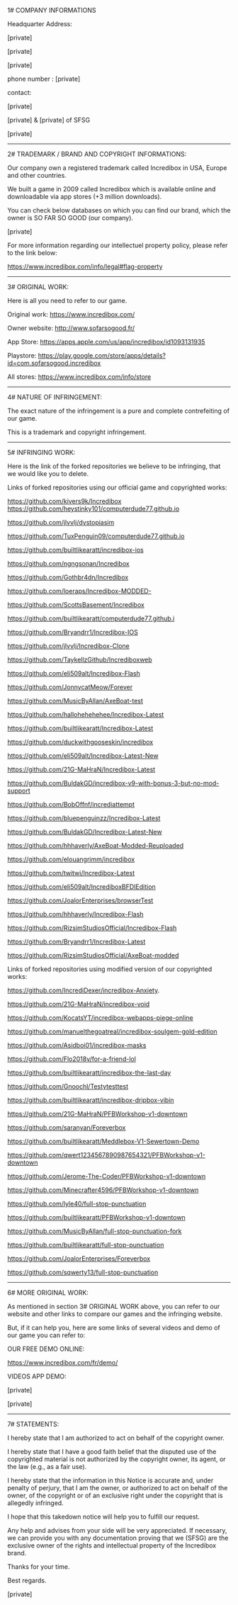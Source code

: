 1# COMPANY INFORMATIONS



Headquarter Address:

[private]

[private]

[private]



phone number : [private]



contact:

[private]

[private] & [private] of SFSG

[private]



_____________________________________________________

2# TRADEMARK / BRAND AND COPYRIGHT INFORMATIONS:



Our company own a registered trademark called Incredibox in USA, Europe and other countries.

We built a game in 2009 called Incredibox which is available online and downloadable via app stores (+3 million downloads).



You can check below databases on which you can find our brand, which the owner is SO FAR SO GOOD (our company).



[private]



For more information regarding our intellectuel property policy, please refer to the link below:

https://www.incredibox.com/info/legal#flag-property



__________________

3# ORIGINAL WORK:



Here is all you need to refer to our game.



Original work: https://www.incredibox.com/

Owner website: http://www.sofarsogood.fr/

App Store: https://apps.apple.com/us/app/incredibox/id1093131935

Playstore: https://play.google.com/store/apps/details?id=com.sofarsogood.incredibox

All stores: https://www.incredibox.com/info/store



____________________________

4# NATURE OF INFRINGEMENT:



The exact nature of the infringement is a pure and complete contrefeiting of our game.

This is a trademark and copyright infringement.



_______________________

5# INFRINGING WORK:



Here is the link of the forked repositories we believe to be infringing, that we would like you to delete.



Links of forked repositories using our official game and copyrighted works:



https://github.com/kivers9k/Incredibox  
https://github.com/heystinky101/computerdude77.github.io

https://github.com/jlvvlj/dystopiasim

https://github.com/TuxPenguin09/computerdude77.github.io

https://github.com/builtlikearatt/incredibox-ios

https://github.com/ngngsonan/Incredibox

https://github.com/Gothbr4dn/Incredibox

https://github.com/loeraps/Incredibox-MODDED-

https://github.com/ScottsBasement/Incredibox

https://github.com/builtlikearatt/computerdude77.github.i

https://github.com/Bryandrr1/Incredibox-IOS

https://github.com/jlvvlj/Incredibox-Clone

https://github.com/TaykellzGithub/Incrediboxweb

https://github.com/eli509alt/Incredibox-Flash

https://github.com/JonnycatMeow/Forever

https://github.com/MusicByAllan/AxeBoat-test

https://github.com/hallohehehehee/Incredibox-Latest

https://github.com/builtlikearatt/Incredibox-Latest

https://github.com/duckwithgooseskin/incredibox

https://github.com/eli509alt/Incredibox-Latest-New

https://github.com/21G-MaHraN/Incredibox-Latest

https://github.com/BuldakGD/incredibox-v9-with-bonus-3-but-no-mod-support

https://github.com/BobOffnf/incrediattempt

https://github.com/bluepenguinzz/Incredibox-Latest

https://github.com/BuldakGD/Incredibox-Latest-New

https://github.com/hhhaverly/AxeBoat-Modded-Reuploaded

https://github.com/elouangrimm/incredibox

https://github.com/twitwi/Incredibox-Latest

https://github.com/eli509alt/IncrediboxBFDIEdition

https://github.com/JoalorEnterprises/browserTest

https://github.com/hhhaverly/Incredibox-Flash

https://github.com/RizsimStudiosOfficial/Incredibox-Flash

https://github.com/Bryandrr1/Incredibox-Latest

https://github.com/RizsimStudiosOfficial/AxeBoat-modded




Links of forked repositories using modified version of our copyrighted works:

https://github.com/IncrediDexer/incredibox-Anxiety.

https://github.com/21G-MaHraN/incredibox-void

https://github.com/KocatsYT/incredibox-webapps-piege-online

https://github.com/manuelthegoatreal/incredibox-soulgem-gold-edition

https://github.com/Asidboi01/incredibox-masks

https://github.com/Flo2018v/for-a-friend-lol

https://github.com/builtlikearatt/incredibox-the-last-day

https://github.com/Gnoochl/Testytesttest

https://github.com/builtlikearatt/incredibox-dripbox-vibin

https://github.com/21G-MaHraN/PFBWorkshop-v1-downtown

https://github.com/saranyan/Foreverbox

https://github.com/builtlikearatt/Meddlebox-V1-Sewertown-Demo

https://github.com/qwert1234567890987654321/PFBWorkshop-v1-downtown

https://github.com/Jerome-The-Coder/PFBWorkshop-v1-downtown

https://github.com/Minecrafter4596/PFBWorkshop-v1-downtown

https://github.com/lyle40/full-stop-punctuation

https://github.com/builtlikearatt/PFBWorkshop-v1-downtown

https://github.com/MusicByAllan/full-stop-punctuation-fork

https://github.com/builtlikearatt/full-stop-punctuation

https://github.com/JoalorEnterprises/Foreverbox

https://github.com/sqwerty13/full-stop-punctuation



________________________

6# MORE ORIGINAL WORK:



As mentioned in section 3# ORIGINAL WORK above, you can refer to our website and other links to compare our games and the infringing website.

But, if it can help you, here are some links of several videos and demo of our game you can refer to:



OUR FREE DEMO ONLINE:

https://www.incredibox.com/fr/demo/



VIDEOS APP DEMO:

[private]

[private]



_______________

7# STATEMENTS:



I hereby state that I am authorized to act on behalf of the copyright owner.

I hereby state that I have a good faith belief that the disputed use of the copyrighted material is not authorized by the copyright owner, its agent, or the law (e.g., as a fair use).



I hereby state that the information in this Notice is accurate and, under penalty of perjury, that I am the owner, or authorized to act on behalf of the owner, of the copyright or of an exclusive right under the copyright that is allegedly infringed.



I hope that this takedown notice will help you to fulfill our request.

Any help and advises from your side will be very appreciated. If necessary, we can provide you with any documentation proving that we (SFSG) are the exclusive owner of the rights and intellectual property of the Incredibox brand.



Thanks for your time.



Best regards.



[private]
